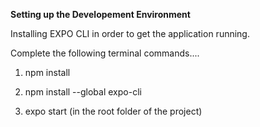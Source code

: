 **Setting up the Developement Environment**

Installing EXPO CLI in order to get the application running.

Complete the following terminal commands....

1. npm install

2. npm install --global expo-cli

3. expo start (in the root folder of the project)
